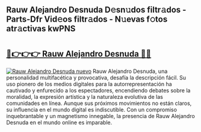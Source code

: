 ## Rauw Alejandro Desnuda D𝚎sn𝚞dos filtr𝚊dos - Parts-Dfr Vid𝚎os filtr𝚊dos - N𝚞evas f𝚘tos atr𝚊ctivas kwPNS

# <h2><a href="http://mb5ogio.tromn.icu/?c=Rauw+Alejandro+Desnuda">🔗👉👉👉 Rauw Alejandro Desnuda 🔗🔗</a></h2>

[![Rauw Alejandro Desnuda nuevo](https://i.imgur.com/pEAQMta.gif)](http://mb5ogio.tromn.icu/?c=Rauw+Alejandro+Desnuda)
Rauw Alejandro Desnuda, una personalidad multifacética y provocativa, desafía la descripción fácil. Su uso pionero de los medios digitales para la autorrepresentación ha cautivado y enfurecido a los espectadores, encendiendo debates sobre la moralidad, la expresión artística y la naturaleza evolutiva de las comunidades en línea. Aunque sus próximos movimientos no están claros, su influencia en el mundo digital es indiscutible. Con un compromiso inquebrantable y un magnetismo innegable, la presencia de Rauw Alejandro Desnuda en el mundo online es imparable.
